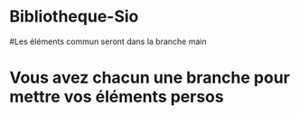 # Bibliotheque-Sio
#Les éléments commun seront dans la branche main
# Vous avez chacun une branche pour mettre vos éléments persos
